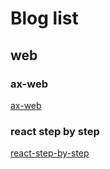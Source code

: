 # Blog list

## web

### ax-web
[ax-web](https://github.com/tyr-liu/blog/blob/master/ax-web.md)

### react step by step
[react-step-by-step](https://github.com/tyr-liu/blog/tree/master/react-step-by-step)
